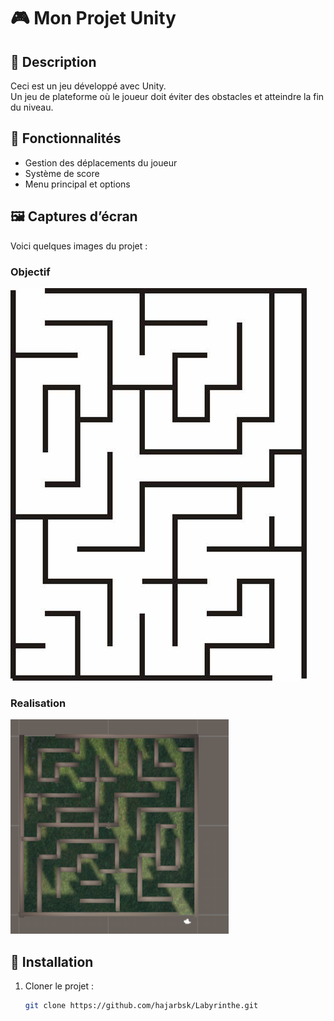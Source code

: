 # 🎮 Mon Projet Unity

## 📌 Description
Ceci est un jeu développé avec Unity.  
Un jeu de plateforme où le joueur doit éviter des obstacles et atteindre la fin du niveau.

## 🚀 Fonctionnalités
- Gestion des déplacements du joueur
- Système de score
- Menu principal et options

## 🖼️ Captures d’écran
Voici quelques images du projet :  

### Objectif
![Menu du jeu](images/menu.jpg)

### Realisation
![Gameplay](images/gameplay.png)

## 🔧 Installation
1. Cloner le projet :
   ```bash
   git clone https://github.com/hajarbsk/Labyrinthe.git
